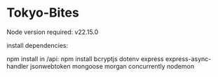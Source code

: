 # Tokyo-Bites

Node version required: v22.15.0

install dependencies:

npm install in /api:
npm install bcryptjs dotenv express express-async-handler jsonwebtoken mongoose morgan concurrently nodemon